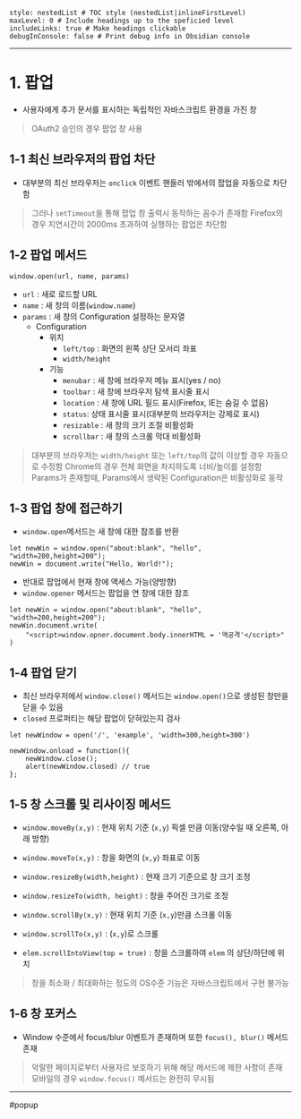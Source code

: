 ```table-of-contents
style: nestedList # TOC style (nestedList|inlineFirstLevel)
maxLevel: 0 # Include headings up to the speficied level
includeLinks: true # Make headings clickable
debugInConsole: false # Print debug info in Obsidian console
```
---
# 1. 팝업

- 사용자에게 추가 문서를 표시하는 독립적인 자바스크립트 환경을 가진 창
> OAuth2 승인의 경우 팝업 창 사용

## 1-1 최신 브라우저의 팝업 차단

- 대부분의 최신 브라우저는 `onclick` 이벤트 핸들러 밖에서의 팝업을 자동으로 차단함
>그러나  `setTimeout`을 통해 팝업 창 출력시 동작하는 꼼수가 존재함
>Firefox의 경우 지연시간이 2000ms 초과하여 실행하는 팝업은 차단함

## 1-2 팝업 메서드

```
window.open(url, name, params)
```

- `url` : 새로 로드할 URL
- `name` : 새 창의 이름(`window.name`)
- `params` : 새 창의 Configuration 설정하는 문자열
	- Configuration
		- 위치
			- `left/top` : 화면의 왼쪽 상단 모서리 좌표
			- `width/height`
		- 기능
			- `menubar` : 새 창에 브라우저 메뉴 표시(yes / no)
			- `toolbar` : 새 창에 브라우저 탐색 표시줄 표시
			- `location` : 새 창에 URL 필드 표시(Firefox, IE는 숨길 수 없음)
			- `status`: 상태 표시줄 표시(대부분의 브라우저는 강제로 표시)
			- `resizable` : 새 창의 크기 조절 비활성화
			- `scrollbar` : 새 창의 스크롤 막대 비활성화
> 대부분의 브라우저는 `width/height` 또는 `left/top`의 값이 이상할 경우 자동으로 수정함
> Chrome의 경우 전체 화면을 차지하도록 너비/높이를 설정함
> Params가 존재할때, Params에서 생략된 Configuration은 비활성화로 동작

## 1-3 팝업 창에 접근하기

- `window.open`메서드는 새 창에 대한 참조를 반환
```
let newWin = window.open("about:blank", "hello", "width=200,height=200");
newWin = document.write("Hello, World!");
```

- 반대로 팝업에서 현재 창에 액세스 가능(양방향)
- `window.opener` 메서드는 팝업을 연 창에 대한 참조
```
let newWin = window.open("about:blank", "hello", "width=200,height=200");
newWin.document.write(
	"<script>window.opner.document.body.innerHTML = '역공격'</script>"
)
```

## 1-4 팝업 닫기

- 최신 브라우저에서 `window.close()` 메서드는 `window.open()`으로 생성된 창만을 닫을 수 있음
- `closed` 프로퍼티는 해당 팝업이 닫혀있는지 검사
```
let newWindow = open('/', 'example', 'width=300,height=300')

newWindow.onload = function(){
	newWindow.close();
	alert(newWindow.closed) // true
};
```

## 1-5 창 스크롤 및 리사이징 메서드

- `window.moveBy(x,y)` : 현재 위치 기준 (`x,y`) 픽셀 만큼 이동(양수일 때 오른쪽, 아래 방향)
- `window.moveTo(x,y)` : 창을 화면의 (`x,y`) 좌표로 이동

- `window.resizeBy(width,height)` : 현재 크기 기준으로 창 크기 조정
- `window.resizeTo(width, height)` : 창을 주어진 크기로 조정

- `window.scrollBy(x,y)` : 현재 위치 기준 (`x,y`)만큼 스크롤 이동
- `window.scrollTo(x,y)` : (`x,y`)로 스크롤

- `elem.scrollIntoView(top = true)` : 창을 스크롤하여 `elem` 의 상단/하단에 위치

> 창을 최소화 / 최대화하는 정도의 OS수준 기능은 자바스크립트에서 구현 불가능

## 1-6 창 포커스

- Window 수준에서 focus/blur 이벤트가 존재하며 또한 `focus(), blur()` 메서드 존재
>악랄한 페이지로부터 사용자르 보호하기 위해 해당 메서드에 제한 사항이 존재
>모바일의 경우 `window.focus()` 메서드는 완전히 무시됨

---
#popup